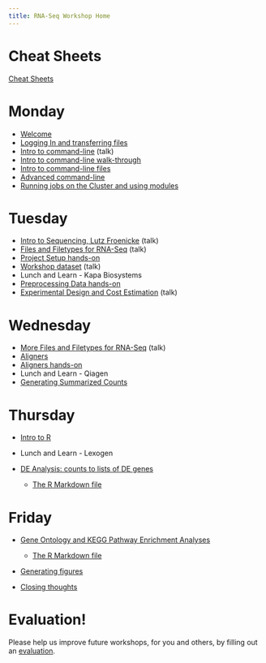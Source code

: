 ```yaml
---
title: RNA-Seq Workshop Home
---
```


Cheat Sheets
=======

[Cheat Sheets](cheatSheetIndex.md)

Monday
=======

* [Welcome](monday/Introduction.pdf)
* [Logging In and transferring files](monday/logging-in)
* [Intro to command-line](monday/Intro2CLI.pdf) (talk)
* [Intro to command-line walk-through](monday/Intro2CLI)
* [Intro to command-line files](https://github.com/ucdavis-bioinformatics-training/2018-June-RNA-Seq-Workshop/tree/master/monday/Intro2CLI-files)
* [Advanced command-line](monday/advanced-command-line)
* [Running jobs on the Cluster and using modules](monday/cluster)


Tuesday
=======

* [Intro to Sequencing, Lutz Froenicke](tuesday/Bioinformatics_Workshop_2018_LF.pdf) (talk)
* [Files and Filetypes for RNA-Seq](tuesday/Filetypes.pdf) (talk)
* [Project Setup hands-on](tuesday/project_setup.md)
* [Workshop dataset](tuesday/Emily-RNA-seq_data.pdf) (talk)
* Lunch and Learn - Kapa Biosystems
* [Preprocessing Data hands-on](tuesday/preproc.md)
* [Experimental Design and Cost Estimation](tuesday/ExperimentalDesign.pdf) (talk)


Wednesday
==========

* [More Files and Filetypes for RNA-Seq](tuesday/Filetypes.pdf) (talk)
* [Aligners](wednesday/Aligners.pdf)
* [Aligners hands-on](wednesday/alignment.md)
* Lunch and Learn - Qiagen
* [Generating Summarized Counts](wednesday/counts.md)


Thursday
==========

* [Intro to R](thursday/Intro2R/Intro2R.md)
* Lunch and Learn - Lexogen
* [DE Analysis: counts to lists of DE genes](thursday/DE.html)

  * [The R Markdown file](thursday/DE.Rmd)


Friday
=======

* [Gene Ontology and KEGG Pathway Enrichment Analyses](friday/enrichment.html)

  * [The R Markdown file](friday/enrichment.html)

* [Generating figures]()
* [Closing thoughts]()

Evaluation!
============
Please help us improve future workshops, for you and others, by filling out an [evaluation]().
